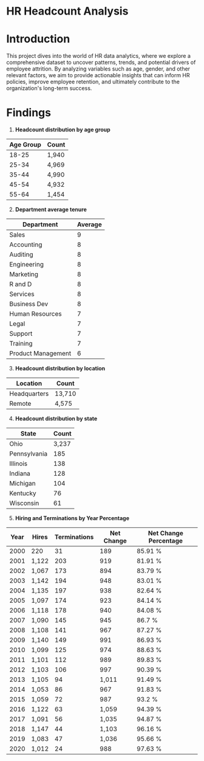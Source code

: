 # HR Headcount Analysis

# Introduction

This project dives into the world of HR data analytics, where we explore a comprehensive dataset to uncover patterns, trends, and potential drivers of employee attrition. By analyzing variables such as age, gender, and other relevant factors, we aim to provide actionable insights that can inform HR policies, improve employee retention, and ultimately contribute to the organization's long-term success.

# Findings

1. **Headcount distribution by age group**

| Age Group | Count |
| --------- | ------|
| 18-25     | 1,940 |
| 25-34     | 4,969 |
| 35-44     | 4,990 |
| 45-54     | 4,932 |
| 55-64     | 1,454 |

2. **Department average tenure**

| Department  | Average |
| ----------- | ------- |
| Sales       | 9       |
| Accounting  | 8       |
| Auditing    | 8       |
| Engineering | 8       |
| Marketing   | 8       |
| R and D     | 8       |
| Services    | 8       |
| Business Dev | 8      |
| Human Resources | 7   |
| Legal | 7   |
| Support | 7   |
| Training | 7   |
| Product Management | 6   |

3. **Headcount distribution  by location**

| Location  | Count |
| --------- | ------- |
| Headquarters | 13,710 |
| Remote  | 4,575       |

4. **Headcount distribution by state**

| State |	Count |
| ----- | ----- |
| Ohio	| 3,237 |
| Pennsylvania |	185 |
| Illinois | 138 |
| Indiana	| 128 |
| Michigan | 104 |
| Kentucky | 76 |
| Wisconsin	 | 61 |

5. **Hiring and Terminations by Year Percentage**

| Year | Hires | Terminations | Net Change | Net Change Percentage |
| ---- | ----- | ------------ | ---------- | --------------------- |
| 2000 | 220	 | 31	          | 189	       | 85.91 % |
| 2001 | 1,122 | 203	        | 919	       | 81.91 % |
| 2002 | 1,067 | 173	        | 894	       | 83.79 % |
| 2003 | 1,142 | 194	        | 948	       | 83.01 % |
| 2004 | 1,135 | 197	        | 938	       | 82.64 % |
| 2005 | 1,097 | 174	        | 923	       | 84.14 % |
| 2006 | 1,118 | 178	        | 940	       | 84.08 % |
| 2007 | 1,090 | 145	        | 945	       | 86.7 %  |
| 2008 | 1,108 | 141	        | 967	       | 87.27 % |
| 2009 | 1,140 | 149	        | 991        | 86.93 % |
| 2010 | 1,099 | 125	        | 974	       | 88.63 % |
| 2011 | 1,101 | 112	        | 989	       | 89.83 % |
| 2012 | 1,103 | 106	        | 997	       | 90.39 % |
| 2013 | 1,105 | 94	          | 1,011	     | 91.49 % |
| 2014 | 1,053 | 86	          | 967	       | 91.83 % |
| 2015 | 1,059 | 72           | 987	       | 93.2 %  |
| 2016 | 1,122 | 63	          | 1,059      | 94.39 % |
| 2017 | 1,091 | 56	          | 1,035	     | 94.87 % |
| 2018 | 1,147 | 44	          | 1,103	     | 96.16 % |
| 2019 | 1,083 | 47	          | 1,036	     | 95.66 % |
| 2020 | 1,012 | 24	          | 988	       | 97.63 % |
